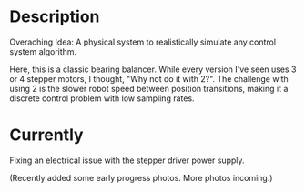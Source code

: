 # Description

Overaching Idea: A physical system to realistically simulate any control system algorithm.

Here, this is a classic bearing balancer.
While every version I've seen uses 3 or 4 stepper motors, I thought, "Why not do it with 2?".
The challenge with using 2 is the slower robot speed between position transitions, making it a discrete control problem with low sampling rates.


# Currently

Fixing an electrical issue with the stepper driver power supply.

(Recently added some early progress photos. More photos incoming.)
